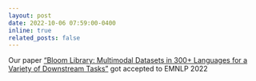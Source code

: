 ```yaml
---
layout: post
date: 2022-10-06 07:59:00-0400
inline: true
related_posts: false
---
```


Our paper [“Bloom Library: Multimodal Datasets in 300+ Languages for a Variety of Downstream Tasks”](https://aclanthology.org/2022.emnlp-main.590/)  got accepted to EMNLP 2022
